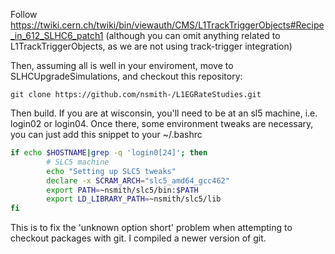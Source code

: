 Follow https://twiki.cern.ch/twiki/bin/viewauth/CMS/L1TrackTriggerObjects#Recipe_in_612_SLHC6_patch1
(although you can omit anything related to L1TrackTriggerObjects, as we are not using track-trigger integration)

Then, assuming all is well in your enviroment, move to SLHCUpgradeSimulations, and checkout this repository:

`git clone https://github.com/nsmith-/L1EGRateStudies.git`

Then build.  If you are at wisconsin, you'll need to be at an sl5 machine, i.e. login02 or login04.  Once there,
some environment tweaks are necessary, you can just add this snippet to your ~/.bashrc
```bash
if echo $HOSTNAME|grep -q 'login0[24]'; then
        # SLC5 machine
        echo "Setting up SLC5 tweaks"
        declare -x SCRAM_ARCH="slc5_amd64_gcc462"
        export PATH=~nsmith/slc5/bin:$PATH
        export LD_LIBRARY_PATH=~nsmith/slc5/lib
fi
```
This is to fix the 'unknown option short' problem when attempting to checkout packages with git.  I compiled
a newer version of git.
